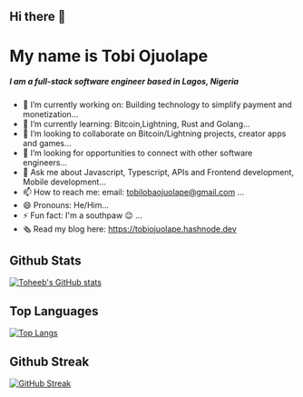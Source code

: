 ## Hi there 👋

# My name is Tobi Ojuolape

##### I am a full-stack software engineer based in Lagos, Nigeria


- 🔭 I’m currently working on: Building technology to simplify payment and monetization...
- 🌱 I’m currently learning: Bitcoin,Lightning, Rust and Golang...
- 👯 I’m looking to collaborate on Bitcoin/Lightning projects, creator apps and games...
- 🤔 I’m looking for opportunities to connect with other software engineers...
- 💬 Ask me about Javascript, Typescript, APIs and Frontend development, Mobile development...
- 📫 How to reach me: email: tobilobaojuolape@gmail.com ...
- 😄 Pronouns: He/Him...
- ⚡ Fun fact: I'm a southpaw 😉 ...
- 🗞️ Read my blog here: https://tobiojuolape.hashnode.dev



## Github Stats 
[![Toheeb's GitHub stats](https://github-readme-stats.vercel.app/api?username=Toheeb-Ojuolape&theme=dark&show_icons=true)](https://github.com/anuraghazra/github-readme-stats)

## Top Languages 
[![Top Langs](https://github-readme-stats.vercel.app/api/top-langs/?username=Toheeb-Ojuolape&layout=compact&theme=dark&show_icons=true)](https://github.com/anuraghazra/github-readme-stats)

## Github Streak
[![GitHub Streak](https://github-readme-streak-stats.herokuapp.com?user=Toheeb-Ojuolape&theme=light&hide_border=true)](https://git.io/streak-stats)
